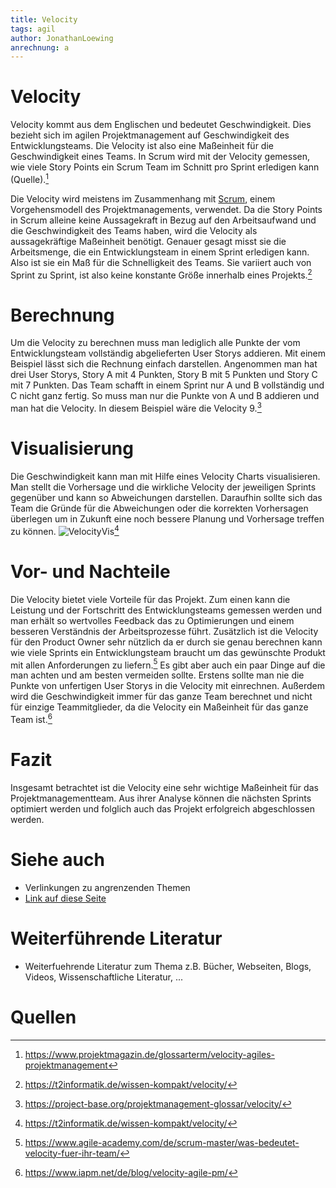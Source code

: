 ```yaml
---
title: Velocity
tags: agil
author: JonathanLoewing
anrechnung: a
---
```

# Velocity
Velocity kommt aus dem Englischen und bedeutet Geschwindigkeit. Dies bezieht sich im agilen Projektmanagement auf Geschwindigkeit des Entwicklungsteams. Die Velocity ist also 
eine Maßeinheit für die Geschwindigkeit eines Teams. In Scrum wird mit der Velocity gemessen, wie viele Story Points ein Scrum Team im Schnitt pro Sprint erledigen kann 
(Quelle).[^1]

Die Velocity wird meistens im Zusammenhang mit [Scrum](Scrum.md), einem Vorgehensmodell des Projektmanagements, verwendet. Da die Story Points in Scrum alleine keine 
Aussagekraft 
in Bezug auf den Arbeitsaufwand und die Geschwindigkeit des Teams haben, wird die Velocity als aussagekräftige Maßeinheit benötigt. Genauer gesagt misst sie die Arbeitsmenge, 
die ein Entwicklungsteam in einem Sprint erledigen kann. Also ist sie ein Maß für die Schnelligkeit des Teams. Sie variiert auch von Sprint zu Sprint, ist also keine 
konstante Größe innerhalb eines Projekts.[^2]

# Berechnung
Um die Velocity zu berechnen muss man lediglich alle Punkte der vom Entwicklungsteam vollständig abgelieferten User Storys addieren. Mit einem Beispiel lässt sich die 
Rechnung einfach darstellen. 
Angenommen man hat drei User Storys, Story A mit 4 Punkten, Story B mit 5 Punkten und Story C mit 7 Punkten. Das Team schafft in einem Sprint nur 
A und B vollständig und C nicht ganz fertig. So muss man nur die Punkte von A und B addieren und man hat die Velocity. In diesem Beispiel wäre die Velocity 9.[^3]

# Visualisierung
Die Geschwindigkeit kann man mit Hilfe eines Velocity Charts visualisieren. Man stellt die Vorhersage und die wirkliche Velocity der jeweiligen Sprints gegenüber und kann so 
Abweichungen darstellen. Daraufhin sollte sich das Team die Gründe für die Abweichungen oder die korrekten Vorhersagen überlegen um in Zukunft eine noch bessere Planung und 
Vorhersage treffen zu können.
![VelocityVis](https://user-images.githubusercontent.com/92984271/143246428-644cef43-5a4d-4b3e-9ec9-cb1634cf8f2c.jpg)[^2]

# Vor- und Nachteile
Die Velocity bietet viele Vorteile für das Projekt. Zum einen kann die Leistung und der Fortschritt des Entwicklungsteams gemessen werden und man erhält so wertvolles 
Feedback das zu Optimierungen und einem besseren Verständnis der Arbeitsprozesse führt. Zusätzlich ist die Velocity für den Product Owner sehr nützlich da er durch sie genau 
berechnen kann wie viele Sprints ein Entwicklungsteam braucht um das gewünschte Produkt mit allen Anforderungen zu liefern.[^4]
Es gibt aber auch ein paar Dinge auf die man achten und am besten vermeiden sollte. Erstens sollte man nie die Punkte von unfertigen User Storys in die Velocity mit 
einrechnen. Außerdem wird die Geschwindigkeit immer für das ganze Team berechnet und nicht für einzige Teammitglieder, da die Velocity ein Maßeinheit für das ganze Team 
ist.[^5]

# Fazit
Insgesamt betrachtet ist die Velocity eine sehr wichtige Maßeinheit für das Projektmanagementteam. Aus ihrer Analyse können die nächsten Sprints optimiert werden und folglich 
auch das Projekt erfolgreich abgeschlossen werden.



# Siehe auch

* Verlinkungen zu angrenzenden Themen
* [Link auf diese Seite](Velocity.md)

# Weiterführende Literatur

* Weiterfuehrende Literatur zum Thema z.B. Bücher, Webseiten, Blogs, Videos, Wissenschaftliche Literatur, ...

# Quellen

[^1]: https://www.projektmagazin.de/glossarterm/velocity-agiles-projektmanagement
[^2]: https://t2informatik.de/wissen-kompakt/velocity/
[^3]: https://project-base.org/projektmanagement-glossar/velocity/
[^4]: https://www.agile-academy.com/de/scrum-master/was-bedeutet-velocity-fuer-ihr-team/
[^5]: https://www.iapm.net/de/blog/velocity-agile-pm/

